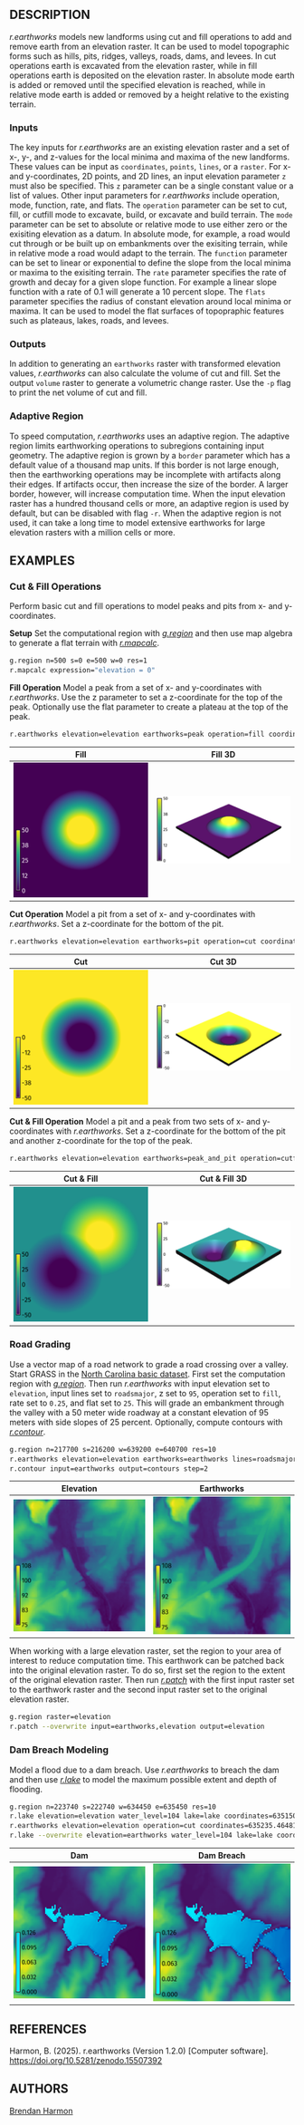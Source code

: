 ## DESCRIPTION

*r.earthworks* models new landforms
using cut and fill operations
to add and remove earth
from an elevation raster.
It can be used to model topographic forms
such as  hills, pits, ridges, valleys,
roads, dams, and levees.
In cut operations
earth is excavated from the elevation raster,
while in fill operations
earth is deposited on the elevation raster.
In absolute mode
earth is added or removed
until the specified elevation is reached,
while in relative mode
earth is added or removed
by a height relative to the existing terrain.

### Inputs

The key inputs for *r.earthworks*
are an existing elevation raster
and a set of x-, y-, and z-values
for the local minima and maxima
of the new landforms.
These values can be input as
`coordinates`, `points`, `lines`, or a `raster`.
For x- and y-coordinates, 2D points, and 2D lines,
an input elevation parameter `z`
must also be specified.
This `z` parameter can be
a single constant value
or a list of values.
Other input parameters
for *r.earthworks* include
operation, mode, function, rate, and flats.
The `operation` parameter can be set to
cut, fill, or cutfill mode
to excavate, build, or excavate and build terrain.
The `mode` parameter can be set to
absolute or relative mode
to use either zero or
the exisiting elevation as a datum.
In absolute mode, for example,
a road would cut through
or be built up on embankments over
the exisiting terrain,
while in relative mode
a road would adapt to the terrain.
The `function` parameter can be set to
linear or exponential
to define the slope
from the local minima or maxima
to the exisiting terrain.
The `rate` parameter specifies the
rate of growth and decay
for a given slope function.
For example a linear slope function
with a rate of 0.1
will generate a 10 percent slope.
The `flats` parameter specifies the radius
of constant elevation around local minima or maxima.
It can be used to model the flat surfaces
of topopraphic features such as
plateaus, lakes, roads, and levees.

### Outputs

In addition to generating an `earthworks` raster
with transformed elevation values,
*r.earthworks* can also calculate
the volume of cut and fill.
Set the output `volume` raster
to generate a volumetric change raster.
Use the `-p` flag
to print the net volume of cut and fill.

### Adaptive Region

To speed computation,
*r.earthworks* uses an adaptive region.
The adaptive region limits earthworking operations
to subregions containing input geometry.
The adaptive region is grown by a `border` parameter
which has a default value of a thousand map units.
If this border is not large enough,
then the earthworking operations may be incomplete
with artifacts along their edges.
If artifacts occur, then increase the size of the border.
A larger border, however, will increase computation time.
When the input elevation raster has a hundred thousand cells or more,
an adaptive region is used by default,
but can be disabled with flag `-r`.
When the adaptive region is not used,
it can take a long time to model extensive earthworks
for large elevation rasters with a million cells or more.

## EXAMPLES

### Cut & Fill Operations

Perform basic cut and fill operations
to model peaks and pits from x- and y-coordinates.

**Setup**
Set the computational region
with [*g.region*](https://grass.osgeo.org/grass-stable/manuals/g.region.html)
and then use map algebra to generate a flat terrain
with [*r.mapcalc*](https://grass.osgeo.org/grass-stable/manuals/r.mapcalc.html).

```sh
g.region n=500 s=0 e=500 w=0 res=1
r.mapcalc expression="elevation = 0"
```

**Fill Operation**
Model a peak from a set of x- and y-coordinates with *r.earthworks*.
Use the z parameter to set a z-coordinate for the top of the peak.
Optionally use the flat parameter to create a plateau
at the top of the peak.

```sh
r.earthworks elevation=elevation earthworks=peak operation=fill coordinates=250,250 z=50 rate=0.5 flat=50
```

| Fill | Fill 3D|
| ---- | ------ |
| ![Fill operation](r_earthworks_01.png) | ![3D fill operation](r_earthworks_02.png) |

**Cut Operation**
Model a pit from a set of x- and y-coordinates with *r.earthworks*.
Set a z-coordinate for the bottom of the pit.

```sh
r.earthworks elevation=elevation earthworks=pit operation=cut coordinates=250,250 z=-50 rate=0.5 flat=50
```

| Cut | Cut 3D|
| ---- | ---- |
| ![Cut operation](r_earthworks_03.png) | ![3D cut operation](r_earthworks_04.png) |

**Cut & Fill Operation**
Model a pit and a peak from two sets of x- and y-coordinates
with *r.earthworks*.
Set a z-coordinate for the bottom of the pit
and another z-coordinate for the top of the peak.

```sh
r.earthworks elevation=elevation earthworks=peak_and_pit operation=cutfill coordinates=180,180,320,320 z=-50,50 rate=0.5 flat=50
```

| Cut & Fill | Cut & Fill 3D|
| ---------- | ------------ |
| ![Cut-fill operation](r_earthworks_05.png) | ![3D cut-fill operation](r_earthworks_06.png) |

### Road Grading

Use a vector map of a road network
to grade a road crossing over a valley.
Start GRASS in the
[North Carolina basic dataset](https://grass.osgeo.org/sampledata/north_carolina/nc_basic_spm_grass7.zip).
First set the computation region with
[*g.region*](https://grass.osgeo.org/grass-stable/manuals/g.region.html).
Then run *r.earthworks*
with input elevation set to `elevation`,
input lines set to `roadsmajor`,
z set to `95`,
operation set to `fill`,
rate set to `0.25`,
and flat set to `25`.
This will grade an embankment through the valley
with a 50 meter wide roadway
at a constant elevation of 95 meters
with side slopes of 25 percent.
Optionally, compute contours with
[*r.contour*](https://grass.osgeo.org/grass-stable/manuals/r.contour.html).

```sh
g.region n=217700 s=216200 w=639200 e=640700 res=10
r.earthworks elevation=elevation earthworks=earthworks lines=roadsmajor z=95 rate=0.25 operation=fill flat=25
r.contour input=earthworks output=contours step=2
```

| Elevation | Earthworks |
| --------- | ---------- |
| ![Elevation](r_earthworks_07.png) | ![Earthworks](r_earthworks_08.png) |

<!-- Print volume of fill -->

When working with a large elevation raster,
set the region to your area of interest
to reduce computation time.
This earthwork can be patched back into the
original elevation raster.
To do so, first set the region to the extent
of the original elevation raster.
Then run
[*r.patch*](https://grass.osgeo.org/grass-stable/manuals/r.patch.html)
with the first input raster set to the earthwork raster
and the second input raster set to the original elevation raster.

```sh
g.region raster=elevation
r.patch --overwrite input=earthworks,elevation output=elevation
```

### Dam Breach Modeling

Model a flood due to a dam breach.
Use *r.earthworks* to breach the dam
and then use
[*r.lake*](https://grass.osgeo.org/grass-stable/manuals/r.lake.html)
to model the maximum possible extent and depth of flooding.

```sh
g.region n=223740 s=222740 w=634450 e=635450 res=10
r.lake elevation=elevation water_level=104 lake=lake coordinates=635150.7489931877,223203.9595016748
r.earthworks elevation=elevation operation=cut coordinates=635235.4648198467,223210.9879314204 z=103 rate=0.5 flat=20
r.lake --overwrite elevation=earthworks water_level=104 lake=lake coordinates=635150.7489931877,223203.9595016748
```

| Dam | Dam Breach |
| --------- | ---------- |
| ![Dam](r_earthworks_09.png) | ![Dam Breach](r_earthworks_10.png) |

## REFERENCES

Harmon, B. (2025). r.earthworks (Version 1.2.0) \[Computer software\]. <https://doi.org/10.5281/zenodo.15507392>

## AUTHORS

[Brendan Harmon](https://baharmon.github.io/)
